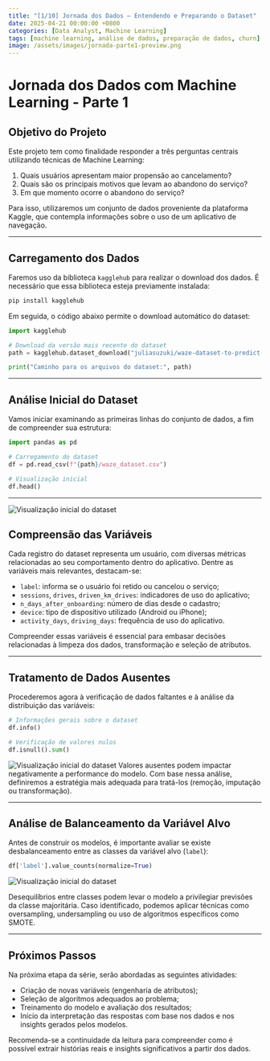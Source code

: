 ```yaml
---
title: "[1/10] Jornada dos Dados – Entendendo e Preparando o Dataset"
date: 2025-04-21 00:00:00 +0800
categories: [Data Analyst, Machine Learning]
tags: [machine learning, análise de dados, preparação de dados, churn]
image: /assets/images/jornada-parte1-preview.png
---
```




# Jornada dos Dados com Machine Learning - Parte 1

## Objetivo do Projeto

Este projeto tem como finalidade responder a três perguntas centrais utilizando técnicas de Machine Learning:

1. Quais usuários apresentam maior propensão ao cancelamento?
2. Quais são os principais motivos que levam ao abandono do serviço?
3. Em que momento ocorre o abandono do serviço?

Para isso, utilizaremos um conjunto de dados proveniente da plataforma Kaggle, que contempla informações sobre o uso de um aplicativo de navegação.

---

## Carregamento dos Dados

Faremos uso da biblioteca `kagglehub` para realizar o download dos dados. É necessário que essa biblioteca esteja previamente instalada:

```bash
pip install kagglehub
```

Em seguida, o código abaixo permite o download automático do dataset:

```python
import kagglehub

# Download da versão mais recente do dataset
path = kagglehub.dataset_download("juliasuzuki/waze-dataset-to-predict-user-churn")

print("Caminho para os arquivos do dataset:", path)
```

---

## Análise Inicial do Dataset

Vamos iniciar examinando as primeiras linhas do conjunto de dados, a fim de compreender sua estrutura:

```python
import pandas as pd

# Carregamento do dataset
df = pd.read_csv(f"{path}/waze_dataset.csv")

# Visualização inicial
df.head()
```
---
![Visualização inicial do dataset](https://i.imgur.com/5nqeZRm.jpg)

## Compreensão das Variáveis

Cada registro do dataset representa um usuário, com diversas métricas relacionadas ao seu comportamento dentro do aplicativo. Dentre as variáveis mais relevantes, destacam-se:

- `label`: informa se o usuário foi retido ou cancelou o serviço;
- `sessions`, `drives`, `driven_km_drives`: indicadores de uso do aplicativo;
- `n_days_after_onboarding`: número de dias desde o cadastro;
- `device`: tipo de dispositivo utilizado (Android ou iPhone);
- `activity_days`, `driving_days`: frequência de uso do aplicativo.

Compreender essas variáveis é essencial para embasar decisões relacionadas à limpeza dos dados, transformação e seleção de atributos.

---

## Tratamento de Dados Ausentes

Procederemos agora à verificação de dados faltantes e à análise da distribuição das variáveis:

```python
# Informações gerais sobre o dataset
df.info()

# Verificação de valores nulos
df.isnull().sum()
```
![Visualização inicial do dataset](https://i.imgur.com/abc1234.jpg)
Valores ausentes podem impactar negativamente a performance do modelo. Com base nessa análise, definiremos a estratégia mais adequada para tratá-los (remoção, imputação ou transformação).

---

## Análise de Balanceamento da Variável Alvo

Antes de construir os modelos, é importante avaliar se existe desbalanceamento entre as classes da variável alvo (`label`):

```python
df['label'].value_counts(normalize=True)
```
![Visualização inicial do dataset](https://i.imgur.com/lFU4zzd.jpg)

Desequilíbrios entre classes podem levar o modelo a privilegiar previsões da classe majoritária. Caso identificado, podemos aplicar técnicas como oversampling, undersampling ou uso de algoritmos específicos como SMOTE.

---

## Próximos Passos

Na próxima etapa da série, serão abordadas as seguintes atividades:

- Criação de novas variáveis (engenharia de atributos);
- Seleção de algoritmos adequados ao problema;
- Treinamento do modelo e avaliação dos resultados;
- Início da interpretação das respostas com base nos dados e nos insights gerados pelos modelos.

Recomenda-se a continuidade da leitura para compreender como é possível extrair histórias reais e insights significativos a partir dos dados.




